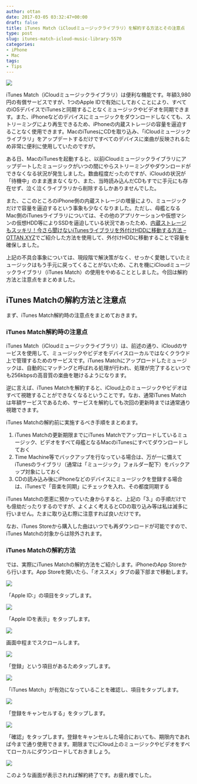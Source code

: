 ```yaml
---
author: ottan
date: 2017-03-05 03:32:47+00:00
draft: false
title: iTunes Match（iCloudミュージックライブラリ）を解約する方法とその注意点
type: post
slug: itunes-match-icloud-music-library-5570
categories:
- iPhone
- Mac
tags:
- Tips
---
```


![](/uploads/2017/03/170305-58bb8296c2675.jpg)






iTunes Match（iCloudミュージックライブラリ）は便利な機能です。年額3,980円の有償サービスですが、1つのApple IDで有効にしておくことにより、すべてのiOSデバイスでiTunesと同期することなくミュージックやビデオを同期できます。また、iPhoneなどのデバイスにミュージックをダウンロードしなくても、ストリーミングにより再生できるため、iPhoneの内蔵ストレージの容量を逼迫することなく使用できます。MacのiTunesにCDを取り込み、「iCloudミュージックライブラリ」をアップデートするだけですべてのデバイスに楽曲が反映されるため非常に便利に使用していたのですが。





ある日、MacのiTunesを起動すると、以前iCloudミュージックライブラリにアップデートしたミュージックがいつの間にやらストリーミングやダウンロードができなくなる状況が発生しました。数曲程度だったのですが、iCloudの状況が「待機中」のまま進まなくなり、また、当時読み込んだCDもすでに手元にも存在せず、泣く泣くライブラリから削除するしかありませんでした。





また、ここのところのiPhone側の内蔵ストレージの増量により、ミュージックだけで容量を逼迫するという事象も少なくなりました。ただし、母艦となるMac側のiTunesライブラリについては、その他のアプリケーションや仮想マシンの仮想HDD等によりSSDを逼迫している状況であったため、[内蔵ストレージもスッキリ！今さら聞けないiTunesライブラリを外付けHDDに移動する方法 – OTTAN.XYZ](/itunes-library-external-hdd-5100/)でご紹介した方法を使用して、外付けHDDに移動することで容量を確保しました。





上記の不具合事象については、現段階で解決策がなく、せっかく愛聴していたミュージックはもう手元に戻ってくることがないため、これを機にiCloudミュージックライブラリ（iTunes Match）の使用をやめることとしました。今回は解約方法と注意点をまとめました。





## iTunes Matchの解約方法と注意点





まず、iTunes Match解約時の注意点をまとめておきます。





### iTunes Match解約時の注意点





iTunes Match（iCloudミュージックライブラリ）は、前述の通り、iCloudのサービスを使用して、ミュージックやビデオをデバイスローカルではなくクラウド上で管理するためのサービスです。iTunes Matchにアップロードしたミュージックは、自動的にマッチングと呼ばれる処理が行われ、処理が完了するといつでも256kbpsの高音質の楽曲を聴けるようになります。





逆に言えば、iTunes Matchを解約すると、iCloud上のミュージックやビデオはすべて視聴することができなくなるということです。なお、通常iTunes Matchは年額サービスであるため、サービスを解約しても次回の更新時までは通常通り視聴できます。





iTunes Matchの解約前に実施するべき手順をまとめます。






  1. iTunes Matchの更新期限までにiTunes Matchでアップロードしているミュージック、ビデオをすべて母艦となるMacのiTunesにすべてダウンロードしておく
  2. Time Machine等でバックアップを行なっている場合は、万が一に備えてiTunesのライブラリ（通常は「ミュージック」フォルダー配下）をバックアップ対象にしておく
  3. CDの読み込み後にiPhoneなどのデバイスにミュージックを登録する場合は、iTunesで「音楽を同期」にチェックを入れ、その都度同期する




iTunes Matchの恩恵に預かっていた身からすると、上記の「3.」の手順だけでも億劫だったりするのですが、よくよく考えるとCDの取り込み等は私は滅多に行いません。たまに取り込む際に注意すれば良いだけです。





なお、iTunes Storeから購入した曲はいつでも再ダウンロードが可能ですので、iTunes Matchの対象からは除外されます。





### iTunes Matchの解約方法





では、実際にiTunes Matchの解約方法をご紹介します。iPhoneのApp Storeから行います。App Storeを開いたら、「オススメ」タブの最下部まで移動します。





![](/uploads/2017/03/170305-58bb829f50a91.png)






「Apple ID:」の項目をタップします。





![](/uploads/2017/03/170305-58bb82a4db978.png)






「Apple IDを表示」をタップします。





![](/uploads/2017/03/170305-58bb82a9cdefd.png)






画面中程までスクロールします。





![](/uploads/2017/03/170305-58bb82b09f151.png)






「登録」という項目があるためタップします。





![](/uploads/2017/03/170305-58bb82b73c781.png)






「iTunes Match」が有効になっていることを確認し、項目をタップします。





![](/uploads/2017/03/170305-58bb82bd4b22e.png)






「登録をキャンセルする」をタップします。





![](/uploads/2017/03/170305-58bb82c276da5.png)






「確認」をタップします。登録をキャンセルした場合においても、期限内であれば今まで通り使用できます。期限までにiCloud上のミュージックやビデオをすべてローカルにダウンロードしておきましょう。





![](/uploads/2017/03/170305-58bb82c7b696f.png)






このような画面が表示されれば解約終了です。お疲れ様でした。
